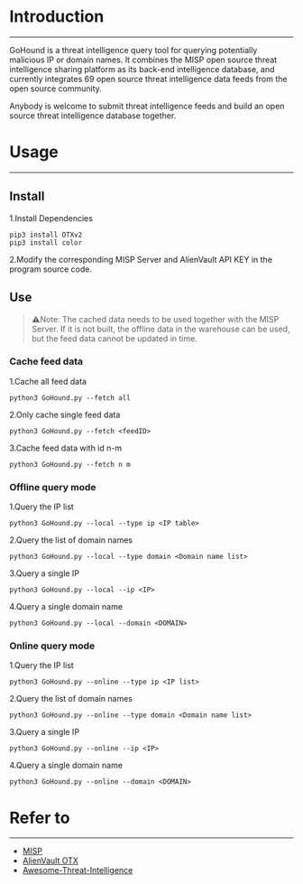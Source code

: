# Introduction
----

GoHound is a threat intelligence query tool for querying potentially malicious IP or domain names. It combines the MISP open source threat intelligence sharing platform as its back-end intelligence database, and currently integrates 69 open source threat intelligence data feeds from the open source community.

Anybody is welcome to submit threat intelligence feeds and build an open source threat intelligence database together.

# Usage
----

## Install

1.Install Dependencies
```
pip3 install OTXv2
pip3 install color
```
2.Modify the corresponding MISP Server and AlienVault API KEY in the program source code.



## Use
> ⚠️Note: The cached data needs to be used together with the MISP Server. If it is not built, the offline data in the warehouse can be used, but the feed data cannot be updated in time.

### Cache feed data

1.Cache all feed data

```
python3 GoHound.py --fetch all
```

2.Only cache single feed data

```
python3 GoHound.py --fetch <feedID>
```

3.Cache feed data with id n-m

```
python3 GoHound.py --fetch n m
```

### Offline query mode
1.Query the IP list
```
python3 GoHound.py --local --type ip <IP table>
```
2.Query the list of domain names
```
python3 GoHound.py --local --type domain <Domain name list>
```
3.Query a single IP
```
python3 GoHound.py --local --ip <IP>
```
4.Query a single domain name
```
python3 GoHound.py --local --domain <DOMAIN>
```

### Online query mode
1.Query the IP list
```
python3 GoHound.py --online --type ip <IP list>
```
2.Query the list of domain names
```
python3 GoHound.py --online --type domain <Domain name list>
```
3.Query a single IP
```
python3 GoHound.py --online --ip <IP>
```
4.Query a single domain name
```
python3 GoHound.py --online --domain <DOMAIN>
```

# Refer to

----
- [MISP](https://www.misp-project.org/)
- [AlienVault OTX](https://otx.alienvault.com/api/)
- [Awesome-Threat-Intelligence](https://github.com/hslatman/awesome-threat-intelligence)
